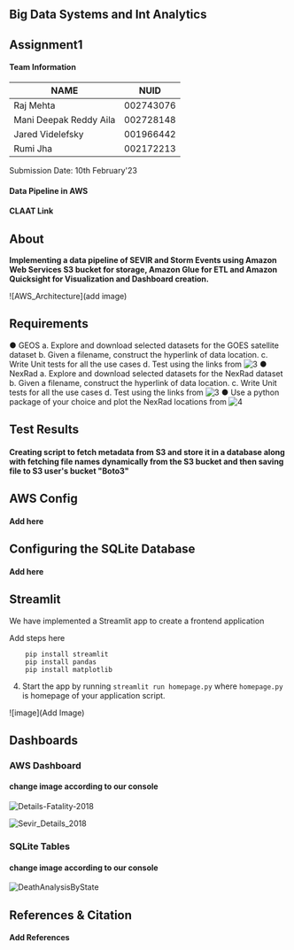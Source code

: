 ## Big Data Systems and Int Analytics

## Assignment1

#### Team Information

| NAME                      |     NUID        |
|---------------------------|-----------------|
|   Raj Mehta               |   002743076     |
|   Mani Deepak Reddy Aila  |   002728148     |
|   Jared Videlefsky        |   001966442     |
|   Rumi Jha                |   002172213     |
 
 Submission Date: 10th February'23

#### Data Pipeline in AWS

#### CLAAT Link



## About

**Implementing a data pipeline of SEVIR and Storm Events using Amazon Web Services S3 bucket for storage,
Amazon Glue for ETL and Amazon Quicksight for Visualization and Dashboard creation.**

![AWS_Architecture](add image)

## Requirements

● GEOS
a. Explore and download selected datasets for the GOES satellite dataset
b. Given a filename, construct the hyperlink of data location.
c. Write Unit tests for all the use cases
d. Test using the links from ![3](https://docs.google.com/spreadsheets/d/1o1CLsm5OR0gH5GHbTsPWAEOGpdqqS49-P5e14ugK37Q/edit#gid=0)
● NexRad
a. Explore and download selected datasets for the NexRad dataset
b. Given a filename, construct the hyperlink of data location.
c. Write Unit tests for all the use cases
d. Test using the links from ![3](https://docs.google.com/spreadsheets/d/1o1CLsm5OR0gH5GHbTsPWAEOGpdqqS49-P5e14ugK37Q/edit#gid=0)
● Use a python package of your choice and plot the NexRad locations from ![4](https://en.wikipedia.org/wiki/NEXRAD)

## Test Results

#### Creating script to fetch metadata from S3 and store it in a database along with fetching file names dynamically from the S3 bucket and then saving file to S3 user's bucket "Boto3"

## AWS Config

#### Add here

## Configuring the SQLite Database

#### Add here

## Streamlit

We have implemented a Streamlit app to create a frontend application

Add steps here
```
    pip install streamlit
    pip install pandas
    pip install matplotlib
```
4. Start the app by running `streamlit run homepage.py` where `homepage.py` is homepage of your application script.


![image](Add Image)


## Dashboards

### AWS Dashboard

#### change image according to our console
![Details-Fatality-2018](https://user-images.githubusercontent.com/59594174/110068829-88b8e980-7d44-11eb-8763-35b26129fb3d.png)

![Sevir_Details_2018](https://user-images.githubusercontent.com/59594174/110068840-8fdff780-7d44-11eb-9f4e-1ec0e1f3d5be.png)

### SQLite Tables

#### change image according to our console
![DeathAnalysisByState](https://user-images.githubusercontent.com/59594174/110068964-c9b0fe00-7d44-11eb-9c03-1f8660eca010.PNG)



## References & Citation

#### Add References
